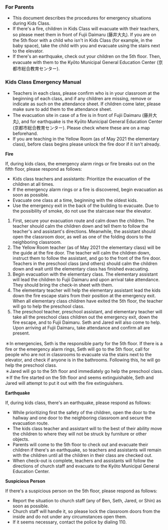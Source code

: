 ### For Parents

- This document describes the procedures for emergency situations during Kids Class.
- If there's a fire, children in Kids Class will evacuate with their teachers, so please meet them in front of Fujii Daimaru (藤井大丸). If you are on the 5th floor with a child who isn't in Kids Class (for example, in the baby space), take the child with you and evacuate using the stairs next to the elevator.
- If there's an earthquake, check out your children on the 5th floor. Then, evacuate with them to the Kyōto Municipal General Education Center (京都市総合教育センター).

### Kids Class Emergency Manual

- Teachers in each class, please confirm who is in your classroom at the beginning of each class, and if any children are missing, remove or indicate as such on the attendance sheet. If children come later, please make sure to add them to the attendance sheet.
- The evacuation site in case of a fire is in front of Fujii Daimaru (藤井大丸), and for earthquake is the Kyōto Municipal General Education Center (京都市総合教育センター). Please check where these are on a map beforehand.
- If you are teaching in the Yellow Room (as of May 2021 the elementary class), before class begins please unlock the fire door if it isn't already.

**Fire**

If, during kids class, the emergency alarm rings or fire breaks out on the fifth floor, please respond as follows:

- Kids class teachers and assistants: Prioritize the evacuation of the children at all times.
- If the emergency alarm rings or a fire is discovered, begin evacuation as soon as possible.
- Evacuate one class at a time, beginning with the oldest kids.
- Use the emergency exit in the back of the building to evacuate. Due to the possibility of smoke, do not use the staircase near the elevator.

1. First, secure your evacuation route and calm down the children. The teacher should calm the children down and tell them to follow the teacher's and assistant's directions. Meanwhile, the assistant should open the classroom door, as well as one of the folding doors to the neighboring classroom.
2. The Yellow Room teacher (as of May 2021 the elementary class) will be the guide at the fire door. The teacher will calm the children down, instruct them to follow the assistant, and go to the front of the fire door. Teachers in the preschool class (and others) should calm the children down and wait until the elementary class has finished evacuating.
3. Begin evacuation with the elementary class. The elementary assistant will lead the children to Fujii Daimaru and upon arrival take attendance. They should bring the check-in sheet with them.
4. The elementary teacher will help the elementary assistant lead the kids down the fire escape stairs from their position at the emergency exit. When all elementary class children have exited the 5th floor, the teacher will go to help the preschool class.
5. The preschool teacher, preschool assistant, and elementary teacher will take all the preschool class children out the emergency exit, down the fire escape, and to Fujii Daimaru. Seth and Jared will also come to help. Upon arriving at Fujii Daimaru, take attendance and confirm all are present.

＊In emergencies, Seth is the responsible party for the 5th floor. If there is a fire or the emergency alarm rings, Seth will go to the 5th floor, call for people who are not in classrooms to evacuate via the stairs next to the elevator, and check if anyone is in the bathrooms. Following this, he will go help the preschool class.<br>＊Jared will go to the 5th floor and immediately go help the preschool class.<br>＊If the fire started on the 5th floor and seems extinguishable, Seth and Jared will attempt to put it out with the fire extinguishers.

**Earthquake**

If, during kids class, there's an earthquake, please respond as follows:

- While prioritizing first the safety of the children, open the door to the hallway and one door to the neighboring classroom and secure the evacuation route.
- The kids class teacher and assistant will to the best of their ability move the children to where they will not be struck by furniture or other objects.
- Parents will come to the 5th floor to check out and evacuate their children if there's an earthquake, so teachers and assistants will remain with the children until all the children in their class are checked out.
- When check-out is complete, teachers and assistants will follow the directions of church staff and evacuate to the Kyōto Municipal General Education Center.

**Suspicious Person**

If there's a suspicious person on the 5th floor, please respond as follows:

- Report the situation to church staff (any of Ben, Seth, Jared, or Shin) as soon as possible.
- Church staff will handle it, so please lock the classroom doors from the inside and do not under any circumstances open them.
- If it seems necessary, contact the police by dialing 110.
